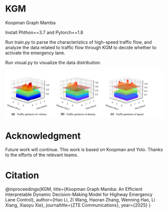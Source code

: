 # KGM
Koopman Graph Mamba

Install Phthon==3.7 and Pytorch==1.8

Run train.py to parse the characteristics of high-speed traffic flow, and analyze the data related to traffic flow through KGM to decide whether to activate the emergency lane.

Run visual.py to visualize the data distribution.

![image](https://github.com/zhanggun/KGM/blob/main/modal.jpg)

# Acknowledgment
Future work will continue. This work is based on Koopman and Yolo. Thanks to the efforts of the relevant teams.

# Citation
@inproceedings{KGM,
  title={Koopman Graph Mamba: An Efficient Interpretable Dynamic Decision-Making Model for Highway Emergency Lane Control},
  author={Hao Li, Zi Wang, Haoran Zhang, Wenning Hao, Li Xiang, Xiaoyu Xie},
  journaltitle={ZTE Communications},
  year={2025}
}
